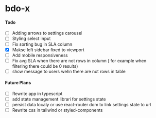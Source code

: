 # bdo-x



#### Todo
- [ ] Adding arrows to settings carousel
- [ ] Styling select input
- [ ] Fix sorting bug in SLA column
- [x] Makse left sidebar fixed to viewport
- [ ] Add mobile responsiveness
- [ ] Fix avg SLA when there are not rows in column ( for  example when filtering there could be 0 results)
- [ ] show message to users wehn there are not rows in table 

#### Future Plans
- [ ] Rewrite app in typescript
- [ ] add state management librari for settings state
- [ ] persist data localy or use react-router dom to link settings state to url 
- [ ] Rewrite css in tailwind or styled-components
